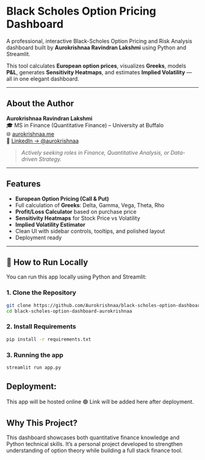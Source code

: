 # Black Scholes Option Pricing Dashboard

A professional, interactive Black-Scholes Option Pricing and Risk Analysis dashboard built by **Aurokrishnaa Ravindran Lakshmi** using Python and Streamlit.

This tool calculates **European option prices**, visualizes **Greeks**, models **P&L**, generates **Sensitivity Heatmaps**, and estimates **Implied Volatility** — all in one elegant dashboard.

---

##  About the Author

**Aurokrishnaa Ravindran Lakshmi**  
🎓 MS in Finance (Quantitative Finance) – University at Buffalo  
🌐 [aurokrishnaa.me](https://www.aurokrishnaa.me)  
🔗 [LinkedIn → @aurokrishnaa](https://www.linkedin.com/in/aurokrishnaa/)

> *Actively seeking roles in Finance, Quantitative Analysis, or Data-driven Strategy.*

---

##  Features

-  **European Option Pricing (Call & Put)**
-  Full calculation of **Greeks**: Delta, Gamma, Vega, Theta, Rho
-  **Profit/Loss Calculator** based on purchase price
-  **Sensitivity Heatmaps** for Stock Price vs Volatility
-  **Implied Volatility Estimator**
-  Clean UI with sidebar controls, tooltips, and polished layout
-  Deployment ready

---

## 🚀 How to Run Locally

You can run this app locally using Python and Streamlit:

### 1. Clone the Repository

```bash
git clone https://github.com/Aurokrishnaa/black-scholes-option-dashboard-aurokrishnaa.git
cd black-scholes-option-dashboard-aurokrishnaa
```

### 2. Install Requirements

```bash
pip install -r requirements.txt
```

### 3. Running the app

```bash
streamlit run app.py
```


## Deployment:
This app will be hosted online
🟢 Link will be added here after deployment.

## Why This Project?
This dashboard showcases both quantitative finance knowledge and Python technical skills. It’s a personal project developed to strengthen understanding of option theory while building a full stack finance tool.

